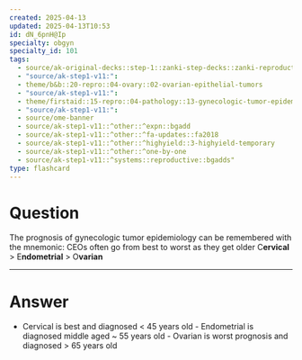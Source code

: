 ```yaml
---
created: 2025-04-13
updated: 2025-04-13T10:53
id: dN_6pnH@Ip
specialty: obgyn
specialty_id: 101
tags:
  - source/ak-original-decks::step-1::zanki-step-decks::zanki-reproductive::reproductive-pathology
  - "source/ak-step1-v11:": 
  - theme/b&b::20-repro::04-ovary::02-ovarian-epithelial-tumors
  - "source/ak-step1-v11:": 
  - theme/firstaid::15-repro::04-pathology::13-gynecologic-tumor-epidemiology
  - "source/ak-step1-v11:": 
  - source/ome-banner
  - source/ak-step1-v11::^other::^expn::bgadd
  - source/ak-step1-v11::^other::^fa-updates::fa2018
  - source/ak-step1-v11::^other::^highyield::3-highyield-temporary
  - source/ak-step1-v11::^other::^one-by-one
  - source/ak-step1-v11::^systems::reproductive::bgadds"
type: flashcard
---
```


# Question
The prognosis of gynecologic tumor epidemiology can be remembered with the mnemonic: CEOs often go from best to worst as they get older   C**ervical** > E**ndometrial** > O**varian**

---

# Answer
- Cervical is best and diagnosed < 45 years old   - Endometrial is diagnosed middle aged ~ 55 years old   - Ovarian is worst prognosis and diagnosed > 65 years old